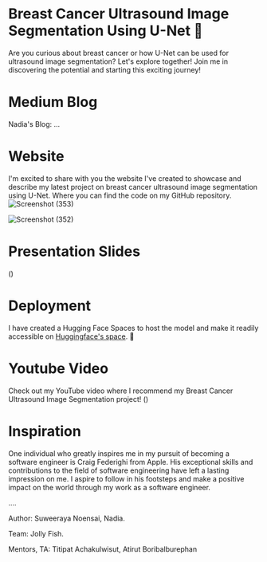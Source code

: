 # Breast Cancer Ultrasound Image Segmentation Using U-Net 💐
Are you curious about breast cancer or how U-Net can be used for ultrasound image segmentation? Let's explore together! Join me in discovering the potential and starting this exciting journey!

# Medium Blog
Nadia's Blog: ...

# Website
I'm excited to share with you the website I've created to showcase and describe my latest project on breast cancer ultrasound image segmentation using U-Net. Where you can find the code on my GitHub repository.
![Screenshot (353)](https://github.com/nadiasuweer4ya/Breast_Cancer_Ultrasound_Image_Segmentation_Using_U-Net/assets/135404371/dde7b60a-043d-420e-87af-9b17b4c4e0cf)

![Screenshot (352)](https://github.com/nadiasuweer4ya/Breast_Cancer_Ultrasound_Image_Segmentation_Using_U-Net/assets/135404371/2fd91952-6d64-4a33-a5f2-0037b5b70192)


# Presentation Slides
()

# Deployment
 I have created a Hugging Face Spaces to host the model and make it readily accessible on [Huggingface's space](https://huggingface.co/spaces/Suweeraya/Breast_Cancer_Ultrasound_Image_Segmentation). 💐 

# Youtube Video
Check out my YouTube video where I recommend my Breast Cancer Ultrasound Image Segmentation project! 
()

# Inspiration
One individual who greatly inspires me in my pursuit of becoming a software engineer is Craig Federighi from Apple. His exceptional skills and contributions to the field of software engineering have left a lasting impression on me. I aspire to follow in his footsteps and make a positive impact on the world through my work as a software engineer. 

....


Author: Suweeraya Noensai, Nadia.

Team: Jolly Fish. 

Mentors, TA: Titipat Achakulwisut, Atirut Boribalburephan
